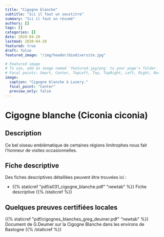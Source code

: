 ```yaml
---
title: "Cigogne blanche"
subtitle: "Ici il faut un soustitre"
summary: "Ici il faut un résumé"
authors: []
tags: []
categories: []
date: 2020-04-20
lastmod: 2020-04-20
featured: true
draft: false
featured_image: "/img/header/biodiversite.jpg"

# Featured image
# To use, add an image named `featured.jpg/png` to your page's folder.
# Focal points: Smart, Center, TopLeft, Top, TopRight, Left, Right, BottomLeft, Bottom, BottomRight.
image:
  caption: "Cigogne blanche à Luzery."
  focal_point: "Center"
  preview_only: false
---
```


# Cigogne blanche (Ciconia ciconia)

## Description

Ce bel oiseau emblématique de certaines régions limitrophes nous fait l'honneur de visites occasionnelles.

## Fiche descriptive

Des fiches descriptives détaillées peuvent être trouvées ici :

* {{% staticref "pdf/a031_cigogne_blanche.pdf" "newtab" %}} Fiche descriptive {{% /staticref %}}

## Quelques preuves certifiées locales

{{% staticref "pdf/cigognes_blanches_greg_deumer.pdf" "newtab" %}} Document de G.Deumer sur la Cigogne Blanche dans les environs de Bastogne {{% /staticref %}}
